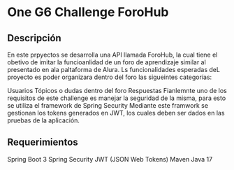 # One G6 Challenge ForoHub

## Descripción
En este prpyectos se desarrolla una API llamada ForoHub, la cual tiene el obetivo de imitar la funcioanlidad de un foro de aprendizaje similar al presentado en ala paltaforma de Alura. Ls funcionalidades esperadas deL proyecto es poder organizara dentro del foro las sigueintes categorías:

Usuarios
Tópicos o dudas dentro del foro
Respuestas
Fianlemnte uno de los requisitos de este challenge es manejar la seguridad de la misma, para esto se utiliza el framework de Spring Security Mediante este framwork se gestionan los tokens generados en JWT, los cuales deben ser dados en las pruebas de la aplicación.

## Requerimientos
Spring Boot 3
Spring Security
JWT (JSON Web Tokens)
Maven
Java 17
